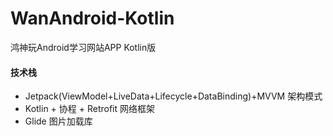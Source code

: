 # WanAndroid-Kotlin
 鸿神玩Android学习网站APP Kotlin版

#### 技术栈
- Jetpack(ViewModel+LiveData+Lifecycle+DataBinding)+MVVM 架构模式
- Kotlin + 协程 + Retrofit  网络框架
- Glide 图片加载库
